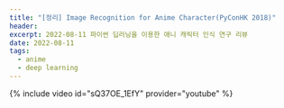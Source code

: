```yaml
---
title: "[정리] Image Recognition for Anime Character(PyConHK 2018)"
header:
excerpt: 2022-08-11 파이썬 딥러닝을 이용한 애니 캐릭터 인식 연구 리뷰
date: 2022-08-11
tags:
  - anime
  - deep learning
---
```


{% include video id="sQ37OE_1EfY" provider="youtube" %}
